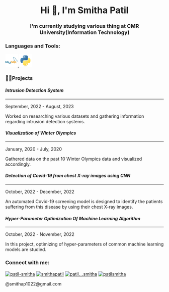 <h1 align="center">Hi 👋, I'm Smitha Patil</h1>
<h3 align="center">I'm currently studying various thing at CMR University(Information Technology)</h3>


<h3 align="left">Languages and Tools:</h3>
<p align="left"><a href="https://www.mysql.com/" target="_blank" rel="noreferrer"> <img src="https://raw.githubusercontent.com/devicons/devicon/master/icons/mysql/mysql-original-wordmark.svg" alt="mysql" width="40" height="40"/> </a> <a href="https://www.python.org" target="_blank" rel="noreferrer"> <img src="https://raw.githubusercontent.com/devicons/devicon/master/icons/python/python-original.svg" alt="python" width="40" height="40"/> </a></p>

<h3 align="left"> 👩‍💼Projects </h3>

####  ***Intrusion Detection System***
  ---
September, 2022 - August, 2023
<p>Worked on researching various datasets and gathering information regarding intrusion detection systems.</p>
 
####  ***Visualization of Winter Olympics***
  ---
January, 2020 - July, 2020
<p>Gathered data on the past 10 Winter Olympics data and visualized accordingly.</p>
  
#### ***Detection of Covid-19 from chest X-ray images using CNN***
  ---
October, 2022 - December, 2022
<p>An automated Covid-19 screening model is designed to identify the patients suffering from this disease by
using their chest X-ray images.</p>

#### ***Hyper-Parameter Optimization Of Machine Learning Algorithm***
---
October, 2022 - November, 2022
<p>In this project, optimizing of hyper-parameters of common machine learning models are studied.</p>

<h3 align="left">Connect with me:</h3>
<p align="left">
<a href="https://codesandbox.com/patil-smitha" target="blank"><img align="center" src="https://raw.githubusercontent.com/rahuldkjain/github-profile-readme-generator/master/src/images/icons/Social/codesandbox.svg" alt="patil-smitha" height="30" width="40" /></a>
<a href="https://kaggle.com/smithapatil" target="blank"><img align="center" src="https://raw.githubusercontent.com/rahuldkjain/github-profile-readme-generator/master/src/images/icons/Social/kaggle.svg" alt="smithapatil" height="30" width="40" /></a>
<a href="https://instagram.com/patil._.smitha" target="blank"><img align="center" src="https://raw.githubusercontent.com/rahuldkjain/github-profile-readme-generator/master/src/images/icons/Social/instagram.svg" alt="patil._.smitha" height="30" width="40" /></a>
<a href="https://www.codechef.com/users/patilsmitha" target="blank"><img align="center" src="https://cdn.jsdelivr.net/npm/simple-icons@3.1.0/icons/codechef.svg" alt="patilsmitha" height="30" width="40" /></a>
</p>
@smithap1022@gmail.com
